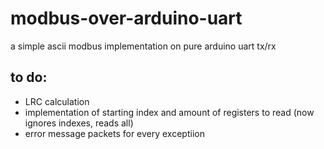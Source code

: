 # modbus-over-arduino-uart
a simple ascii modbus implementation on pure arduino uart tx/rx

## to do:
* LRC calculation
* implementation of starting index and amount of registers to read (now ignores indexes, reads all)
* error message packets for every exceptiion
